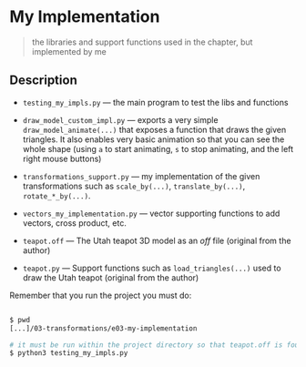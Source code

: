 # My Implementation
> the libraries and support functions used in the chapter, but implemented by me


## Description

+ `testing_my_impls.py` &mdash; the main program to test the libs and functions
+ `draw_model_custom_impl.py` &mdash; exports a very simple `draw_model_animate(...)` that exposes a function that draws the given triangles. It also enables very basic animation so that you can see the whole shape (using `a` to start animating, `s` to stop animating, and the left right mouse buttons)
+ `transformations_support.py` &mdash; my implementation of the given transformations such as `scale_by(...)`, `translate_by(...)`, `rotate_*_by(...)`.
+ `vectors_my_implementation.py` &mdash; vector supporting functions to add vectors, cross product, etc.


+ `teapot.off` &mdash; The Utah teapot 3D model as an *off* file (original from the author)
+ `teapot.py` &mdash; Support functions such as `load_triangles(...)` used to draw the Utah teapot (original from the author)

Remember that you run the project you must do:
```bash

$ pwd
[...]/03-transformations/e03-my-implementation

# it must be run within the project directory so that teapot.off is found
$ python3 testing_my_impls.py
```
